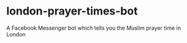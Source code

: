 # london-prayer-times-bot
A Facebook Messenger bot which tells you the Muslim prayer time in London
